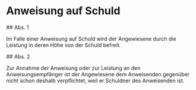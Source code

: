 # Anweisung auf Schuld



\#\# Abs. 1

 Im Falle einer Anweisung auf Schuld wird der Angewiesene durch die Leistung in deren Höhe von der Schuld befreit.

\#\# Abs. 2

 Zur Annahme der Anweisung oder zur Leistung an den Anweisungsempfänger ist der Angewiesene dem Anweisenden gegenüber nicht schon deshalb verpflichtet, weil er Schuldner des Anweisenden ist. 

